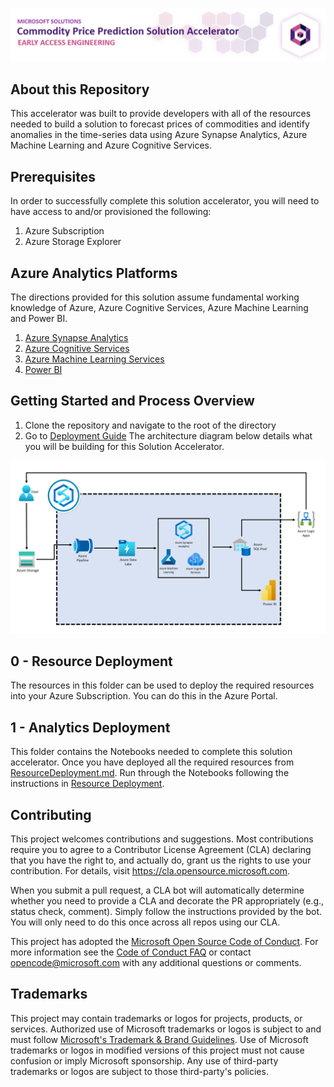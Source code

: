 ![Commodity Price Prediction Solution Accelerator](./Resource_Deployment\img\CommodityPRicePrediction.png)
## About this Repository 
This accelerator was built to provide developers with all of the resources needed to build a solution to forecast prices of commodities and identify anomalies in the time-series data using Azure Synapse Analytics, Azure Machine Learning and Azure Cognitive Services.


## Prerequisites
In order to successfully complete this solution accelerator, you will need to have access to and/or provisioned the following: 
1. Azure Subscription 
2. Azure Storage Explorer

## Azure Analytics Platforms 
The directions provided for this solution assume fundamental working knowledge of Azure, Azure Cognitive Services, Azure Machine Learning and Power BI. 
1. [Azure Synapse Analytics](https://azure.microsoft.com/en-us/services/synapse-analytics/)
2. [Azure Cognitive Services](https://azure.microsoft.com/en-us/services/cognitive-services/)
3. [Azure Machine Learning Services](https://azure.microsoft.com/en-us/services/machine-learning/)
4. [Power BI](https://docs.microsoft.com/en-us/power-bi/)

## Getting Started and Process Overview 
1. Clone the repository and navigate to the root of the directory 
2. Go to [Deployment Guide](./Resource_Deployment/ResourceDeployment.md)
The architecture diagram below details what you will be building for this Solution Accelerator. 

![Architecture Diagram](./Resource_Deployment/img/ArchitectureReference.png)


## 0 - Resource Deployment 
The resources in this folder can be used to deploy the required resources into your Azure Subscription. You can do this in the Azure Portal. 

## 1 - Analytics Deployment
This folder contains the Notebooks needed to complete this solution accelerator. Once you have deployed all the required resources from [ResourceDeployment.md](./Resource_Deployment/ResourceDeployment.md). Run through the Notebooks following the instructions in [Resource Deployment](./Resource_Deployment/README.md). 

## Contributing

This project welcomes contributions and suggestions.  Most contributions require you to agree to a
Contributor License Agreement (CLA) declaring that you have the right to, and actually do, grant us
the rights to use your contribution. For details, visit https://cla.opensource.microsoft.com.

When you submit a pull request, a CLA bot will automatically determine whether you need to provide
a CLA and decorate the PR appropriately (e.g., status check, comment). Simply follow the instructions
provided by the bot. You will only need to do this once across all repos using our CLA.

This project has adopted the [Microsoft Open Source Code of Conduct](https://opensource.microsoft.com/codeofconduct/).
For more information see the [Code of Conduct FAQ](https://opensource.microsoft.com/codeofconduct/faq/) or
contact [opencode@microsoft.com](mailto:opencode@microsoft.com) with any additional questions or comments.

## Trademarks

This project may contain trademarks or logos for projects, products, or services. Authorized use of Microsoft 
trademarks or logos is subject to and must follow 
[Microsoft's Trademark & Brand Guidelines](https://www.microsoft.com/en-us/legal/intellectualproperty/trademarks/usage/general).
Use of Microsoft trademarks or logos in modified versions of this project must not cause confusion or imply Microsoft sponsorship.
Any use of third-party trademarks or logos are subject to those third-party's policies.
